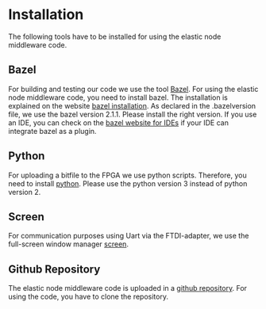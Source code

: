 # Installation

The following tools have to be installed for using the elastic node middleware code. 

## Bazel

For building and testing our code we use the tool [Bazel](https://www.bazel.build/).
For using the elastic node middleware code, you need to install bazel.
The installation is explained on the website [bazel installation](https://docs.bazel.build/versions/2.2.0/install.html).
As declared in the .bazelversion file, we use the bazel version 2.1.1.
Please install the right version.
If you use an IDE, you can check on the [bazel website for IDEs](https://docs.bazel.build/versions/2.2.0/ide.html) if your IDE can integrate bazel as a plugin.

## Python

For uploading a bitfile to the FPGA we use python scripts. 
Therefore, you need to install [python](https://www.python.org/downloads/).
Please use the python version 3 instead of python version 2. 

## Screen

For communication purposes using Uart via the FTDI-adapter, we use the full-screen window manager [screen](https://www.gnu.org/software/screen/).
 
## Github Repository

The elastic node middleware code is uploaded in a [github repository](https://github.com/es-ude/ElasticNodeMiddleware).
For using the code, you have to clone the repository. 


